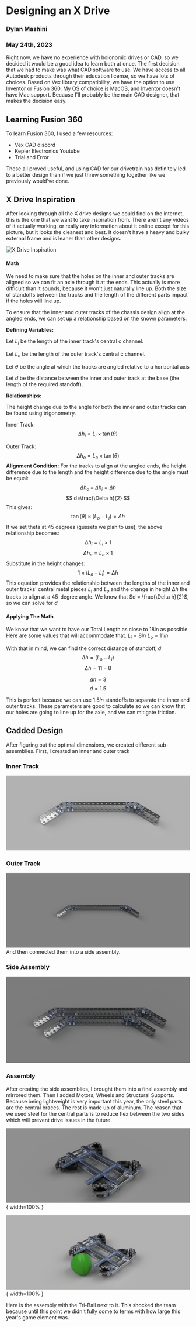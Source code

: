 # Designing an X Drive
### Dylan Mashini
### May 24th, 2023

Right now, we have no experience with holonomic drives or CAD, so we decided it would be a good idea to learn both at once. The first decision that we had to make was what CAD software to use. We have access to all Autodesk products through their education license, so we have lots of choices. Based on Vex library compatibility, we have the option to use Inventor or Fusion 360. My OS of choice is MacOS, and Inventor doesn't have Mac support. Because I'll probably be the main CAD designer, that makes the decision easy. 

## Learning Fusion 360
To learn Fusion 360, I used a few resources:

- Vex CAD discord
- Kepler Electronics Youtube
- Trial and Error

These all proved useful, and using CAD for our drivetrain has definitely led to a better design than if we just threw something together like we previously would've done. 

## X Drive Inspiration
After looking through all the X drive designs we could find on the internet, this is the one that we want to take inspiration from. There aren't any videos of it actually working, or really any information about it online except for this picture, but it looks the cleanest and best. It doesn't have a heavy and bulky external frame and is leaner than other designs. 

![X Drive Inspiration](images/XDriveDesignInspo.png)


#### Math

We need to make sure that the holes on the inner and outer tracks are aligned so we can fit an axle through it at the ends. This actually is more difficult than it sounds, because it won't just naturally line up. Both the size of standoffs between the tracks and the length of the different parts impact if the holes will line up. 

To ensure that the inner and outer tracks of the chassis design align at the angled ends, we can set up a relationship based on the known parameters.  

**Defining Variables:**

Let $L_i$ be the length of the inner track's central c channel. 

Let $L_o$ be the length of the outer track's central c channel.

Let $\theta$  be the angle at which the tracks are angled relative to a horizontal axis

Let $d$  be the distance between the inner and outer track at the base (the length of the required standoff). 

**Relationships:**

The height change due to the angle for both the inner and outer tracks can be found using trigonometry.  

Inner Track:$$ \Delta h_i = L_i \times \tan(\theta) $$

Outer Track: $$ \Delta h_o = L_o \times \tan(\theta) $$
**Alignment Condition:**
For the tracks to align at the angled ends, the height difference due to the length and the height difference due to the angle must be equal:  $$ \Delta h_o - \Delta h_i = \Delta h $$ $$
d=\frac{\Delta h}{2}
$$
This gives:  $$ \tan(\theta) \times (L_o - L_i) = \Delta h $$  If we set theta at 45 degrees (gussets we plan to use), the above relationship becomes:  $$ \Delta h_i = L_i \times 1 $$ $$ \Delta h_o = L_o \times 1 $$  Substitute in the height changes:  $$ 1 \times (L_o - L_i) = \Delta h $$ This equation provides the relationship between the lengths of the inner and outer tracks' central metal pieces $L_i$ and $L_o$ and the change in height $\Delta h$ the tracks to align at a 45-degree angle.  We know that $d = \frac{\Delta h}{2}$, so we can solve for $d$

#### Applying The Math
We know that we want to have our Total Length as close to 18in as possible. Here are some values that will accommodate that. 
$L_i=8 in$
$L_o=11in$

With that in mind, we can find the correct distance of standoff, $d$
$$
 \Delta h = (L_o - L_i)
 $$
 $$
 \Delta h = 11 - 8
$$

$$
 \Delta h = 3
$$
$$
d=1.5
$$

This is perfect because we can use $1.5in$ standoffs to separate the inner and outer tracks. These parameters are good to calculate so we can know that our holes are going to line up for the axle, and we can mitigate friction. 

## Cadded Design
After figuring out the optimal dimensions, we created different sub-assemblies. First, I created an inner and outer track

### Inner Track

![Small Bar](images/XDriveSmallBar.jpeg)

### Outer Track

![](images/XDriveLargeBar.jpeg)
And then connected them into a side assembly. 

### Side Assembly

![](images/XDriveSideAssemblyIsometric.jpeg)

### Assembly
After creating the side assemblies, I brought them into a final assembly and mirrored them. Then I added Motors, Wheels and Structural Supports. Because being lightweight is very important this year, the only steel parts are the central braces. The rest is made up of aluminum. The reason that we used steel for the central parts is to reduce flex between the two sides which will prevent drive issues in the future.  

![Assembled Drivetrain](images/XDriveAssembly.jpeg){ width=100% }

![](images/XDriveAssemblyBall.jpeg){ width=100% }

Here is the assembly with the Tri-Ball next to it. This shocked the team because until this point we didn't fully come to terms with how large this year's game element was. 





